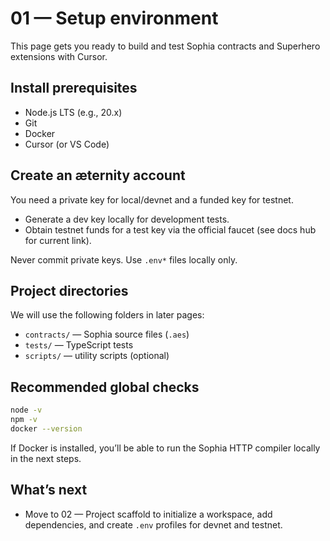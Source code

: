 # 01 — Setup environment

This page gets you ready to build and test Sophia contracts and Superhero extensions with Cursor.

## Install prerequisites
- Node.js LTS (e.g., 20.x)
- Git
- Docker
- Cursor (or VS Code)

## Create an æternity account
You need a private key for local/devnet and a funded key for testnet.

- Generate a dev key locally for development tests.
- Obtain testnet funds for a test key via the official faucet (see docs hub for current link).

Never commit private keys. Use `.env*` files locally only.

## Project directories
We will use the following folders in later pages:
- `contracts/` — Sophia source files (`.aes`)
- `tests/` — TypeScript tests
- `scripts/` — utility scripts (optional)

## Recommended global checks
```bash
node -v
npm -v
docker --version
```

If Docker is installed, you’ll be able to run the Sophia HTTP compiler locally in the next steps.

## What’s next
- Move to 02 — Project scaffold to initialize a workspace, add dependencies, and create `.env` profiles for devnet and testnet.
